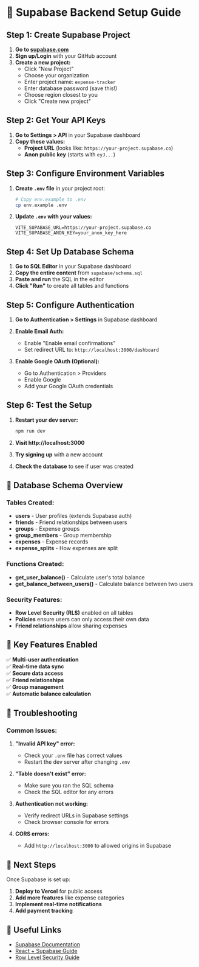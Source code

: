 # 🚀 Supabase Backend Setup Guide

## Step 1: Create Supabase Project

1. **Go to [supabase.com](https://supabase.com)**
2. **Sign up/Login** with your GitHub account
3. **Create a new project:**
   - Click "New Project"
   - Choose your organization
   - Enter project name: `expense-tracker`
   - Enter database password (save this!)
   - Choose region closest to you
   - Click "Create new project"

## Step 2: Get Your API Keys

1. **Go to Settings > API** in your Supabase dashboard
2. **Copy these values:**
   - **Project URL** (looks like: `https://your-project.supabase.co`)
   - **Anon public key** (starts with `eyJ...`)

## Step 3: Configure Environment Variables

1. **Create `.env` file** in your project root:
   ```bash
   # Copy env.example to .env
   cp env.example .env
   ```

2. **Update `.env` with your values:**
   ```env
   VITE_SUPABASE_URL=https://your-project.supabase.co
   VITE_SUPABASE_ANON_KEY=your_anon_key_here
   ```

## Step 4: Set Up Database Schema

1. **Go to SQL Editor** in your Supabase dashboard
2. **Copy the entire content** from `supabase/schema.sql`
3. **Paste and run** the SQL in the editor
4. **Click "Run"** to create all tables and functions

## Step 5: Configure Authentication

1. **Go to Authentication > Settings** in Supabase dashboard
2. **Enable Email Auth:**
   - Enable "Enable email confirmations"
   - Set redirect URL to: `http://localhost:3000/dashboard`

3. **Enable Google OAuth (Optional):**
   - Go to Authentication > Providers
   - Enable Google
   - Add your Google OAuth credentials

## Step 6: Test the Setup

1. **Restart your dev server:**
   ```bash
   npm run dev
   ```

2. **Visit http://localhost:3000**
3. **Try signing up** with a new account
4. **Check the database** to see if user was created

## 🔧 Database Schema Overview

### Tables Created:
- **users** - User profiles (extends Supabase auth)
- **friends** - Friend relationships between users
- **groups** - Expense groups
- **group_members** - Group membership
- **expenses** - Expense records
- **expense_splits** - How expenses are split

### Functions Created:
- **get_user_balance()** - Calculate user's total balance
- **get_balance_between_users()** - Calculate balance between two users

### Security Features:
- **Row Level Security (RLS)** enabled on all tables
- **Policies** ensure users can only access their own data
- **Friend relationships** allow sharing expenses

## 🎯 Key Features Enabled

✅ **Multi-user authentication**  
✅ **Real-time data sync**  
✅ **Secure data access**  
✅ **Friend relationships**  
✅ **Group management**  
✅ **Automatic balance calculation**  

## 🚨 Troubleshooting

### Common Issues:

1. **"Invalid API key" error:**
   - Check your `.env` file has correct values
   - Restart the dev server after changing `.env`

2. **"Table doesn't exist" error:**
   - Make sure you ran the SQL schema
   - Check the SQL editor for any errors

3. **Authentication not working:**
   - Verify redirect URLs in Supabase settings
   - Check browser console for errors

4. **CORS errors:**
   - Add `http://localhost:3000` to allowed origins in Supabase

## 📱 Next Steps

Once Supabase is set up:

1. **Deploy to Vercel** for public access
2. **Add more features** like expense categories
3. **Implement real-time notifications**
4. **Add payment tracking**

## 🔗 Useful Links

- [Supabase Documentation](https://supabase.com/docs)
- [React + Supabase Guide](https://supabase.com/docs/guides/getting-started/tutorials/with-expo-react-native)
- [Row Level Security Guide](https://supabase.com/docs/guides/auth/row-level-security) 